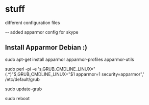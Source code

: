 # stuff
different configuration files

-- added apparmor config for skype

## Install Apparmor Debian :)

sudo apt-get install apparmor apparmor-profiles apparmor-utils

sudo perl -pi -e 's,GRUB_CMDLINE_LINUX="(.*)"$,GRUB_CMDLINE_LINUX="$1 apparmor=1 security=apparmor",' /etc/default/grub

sudo update-grub

 sudo reboot
